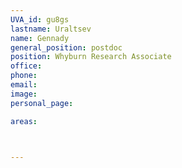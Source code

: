 ```yaml
---
UVA_id: gu8gs
lastname: Uraltsev
name: Gennady
general_position: postdoc
position: Whyburn Research Associate
office:
phone:
email: 
image: 
personal_page:

areas:



---
```

